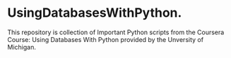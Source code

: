 # UsingDatabasesWithPython.
This repository is collection of Important Python scripts from the Coursera Course: Using Databases With Python provided by the Unversity of Michigan.
